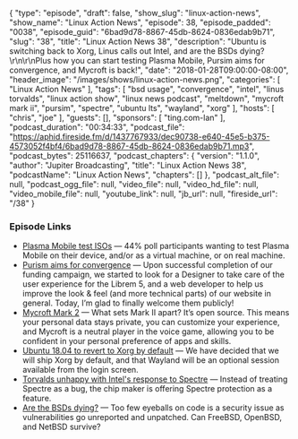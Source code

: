 {
  "type": "episode",
  "draft": false,
  "show_slug": "linux-action-news",
  "show_name": "Linux Action News",
  "episode": 38,
  "episode_padded": "0038",
  "episode_guid": "6bad9d78-8867-45db-8624-0836edab9b71",
  "slug": "38",
  "title": "Linux Action News 38",
  "description": "Ubuntu is switching back to Xorg, Linus calls out Intel, and are the BSDs dying?\r\n\r\nPlus how you can start testing Plasma Mobile, Pursim aims for convergence, and Mycroft is back!",
  "date": "2018-01-28T09:00:00-08:00",
  "header_image": "/images/shows/linux-action-news.png",
  "categories": [
    "Linux Action News"
  ],
  "tags": [
    "bsd usage",
    "convergence",
    "intel",
    "linus torvalds",
    "linux action show",
    "linux news podcast",
    "meltdown",
    "mycroft mark ii",
    "pursim",
    "spectre",
    "ubuntu lts",
    "wayland",
    "xorg"
  ],
  "hosts": [
    "chris",
    "joe"
  ],
  "guests": [],
  "sponsors": [
    "ting.com-lan"
  ],
  "podcast_duration": "00:34:33",
  "podcast_file": "https://aphid.fireside.fm/d/1437767933/dec90738-e640-45e5-b375-4573052f4bf4/6bad9d78-8867-45db-8624-0836edab9b71.mp3",
  "podcast_bytes": 25116637,
  "podcast_chapters": {
    "version": "1.1.0",
    "author": "Jupiter Broadcasting",
    "title": "Linux Action News 38",
    "podcastName": "Linux Action News",
    "chapters": []
  },
  "podcast_alt_file": null,
  "podcast_ogg_file": null,
  "video_file": null,
  "video_hd_file": null,
  "video_mobile_file": null,
  "youtube_link": null,
  "jb_url": null,
  "fireside_url": "/38"
}


### Episode Links

  * [Plasma Mobile test ISOs](http://blog.bshah.in/2018/01/26/trying-out-plasma-mobile/ "Plasma Mobile test ISOs") — 44% poll participants wanting to test Plasma Mobile on their device, and/or as a virtual machine, or on real machine.
  * [Purism aims for convergence](https://puri.sm/posts/librem5-progress-report-2/ "Purism aims for convergence") — Upon successful completion of our funding campaign, we started to look for a Designer to take care of the user experience for the Librem 5, and a web developer to help us improve the look & feel (and more technical parts) of our website in general. Today, I’m glad to finally welcome them publicly!
  * [Mycroft Mark 2](https://www.kickstarter.com/projects/aiforeveryone/mycroft-mark-ii-the-open-voice-assistant "Mycroft Mark 2") — What sets Mark II apart? It’s open source. This means your personal data stays private, you can customize your experience, and Mycroft is a neutral player in the voice game, allowing you to be confident in your personal preference of apps and skills. 
  * [Ubuntu 18.04 to revert to Xorg by default](https://insights.ubuntu.com/2018/01/26/bionic-beaver-18-04-lts-to-use-xorg-by-default/ "Ubuntu 18.04 to revert to Xorg by default") — We have decided that we will ship Xorg by default, and that Wayland will be an optional session available from the login screen. 
  * [Torvalds unhappy with Intel's response to Spectre](https://www.theregister.co.uk/2018/01/22/intel_spectre_fix_linux/ "Torvalds unhappy with Intel's response to Spectre") — Instead of treating Spectre as a bug, the chip maker is offering Spectre protection as a feature.
  * [Are the BSDs dying?](https://www.csoonline.com/article/3250653/open-source-tools/is-the-bsd-os-dying-some-security-researchers-think-so.html "Are the BSDs dying?") — Too few eyeballs on code is a security issue as vulnerabilities go unreported and unpatched. Can FreeBSD, OpenBSD, and NetBSD survive?


